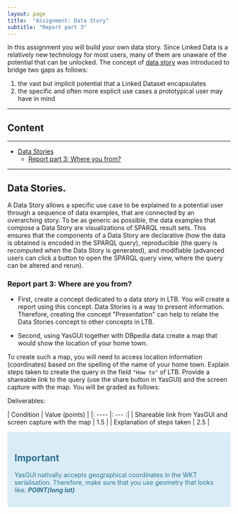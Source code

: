 ```yaml
---
layout: page
title:  "Assignment: Data Story"
subtitle: "Report part 3"
---
```


In this assignment you will build your own data story.
Since Linked Data is a relatively new technology for most users, many of them are
unaware of the potential that can be unlocked. The concept of [data story](https://ris.utwente.nl/ws/files/76803233/isprs_archives_XLII_4_W8_49_2018.pdf) was introduced 
to bridge two gaps as follows: 
 1. the vast but implicit potential that a Linked Dataset encapsulates
 2. the specific and often more explicit use cases a prototypical user may have in mind 

---------------

## Content
---
- [Data Stories](#story)
  - [Report part 3: Where you from?](#where)

--------------

## Data Stories.  <a name="story"></a>
A Data Story allows a specific use case to be explained to a potential user through a
sequence of data examples, that are connected by an overarching story. To be as
generic as possible, the data examples that compose a Data Story are
visualizations of SPARQL result sets. This ensures that the components of a Data
Story are declarative (how the data is obtained is encoded in the SPARQL query),
reproducible (the query is recomputed when the Data Story is generated), and
modifiable (advanced users can click a button to open the SPARQL query view,
where the query can be altered and rerun). 

### Report part 3: Where are you from?  <a name="where"></a>


- First, create a concept dedicated to a data story in LTB. You will create a report 
using this concept. Data Stories is a way to present information. Therefore, creating the concept
 "Presentation" can help to relate the Data Stories concept to other concepts in LTB. 

- Second, using YasGUI together with DBpedia data create a map that would show
 the location of your home town.
 
To create such a map, you will need to access location information 
(coordinates) based on the spelling of the name of your home town.
Explain steps taken to create the query in the field `"How to"` of LTB. 
Provide a shareable link to the query (use the share button in YasGUI) 
and the screen capture with the map.
You will be graded as follows: 

Deliverables: 

| Condition | Value (points) |
|: ---- |: --- :|
| Shareable link from YasGUI and screen capture with the map | 1.5 |
| Explanation of steps taken | 2.5  |

<div style="color: #31708f; background-color: #d9edf7; border-color: #bce8f1; padding: 15px; margin-bottom: 20px; border: 1px solid transparent; border-radius: 4px;">
  <h2 style="color: #31708f;">Important</h2>
  <p>YasGUI nativally accepts geographical coordinates 
  in the WKT serialisation. Therefore, make sure that you use 
  geometry that looks like: <strong><i>POINT(long lat)</i></strong>
  </p>
</div>



